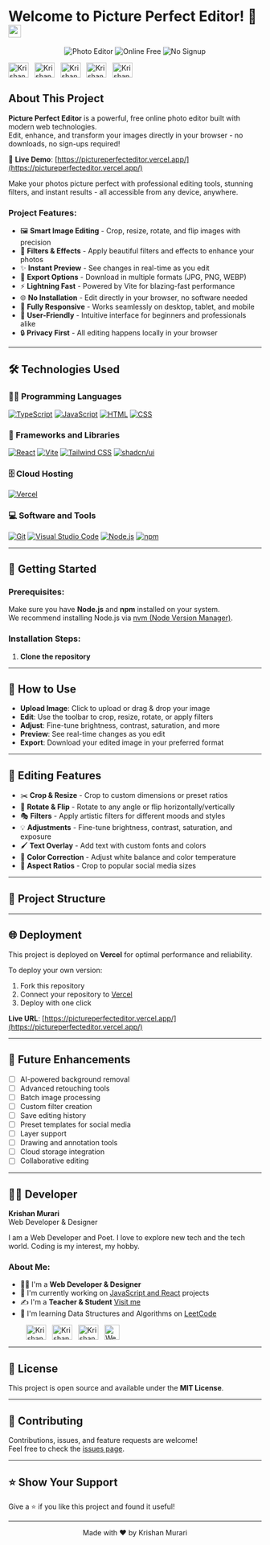 # Welcome to Picture Perfect Editor! 🎨 <a href="https://pictureperfecteditor.vercel.app/"><img src="https://media.giphy.com/media/hvRJCLFzcasrR4ia7z/giphy.gif" width="25px"></a>

<p align="center">
  <img src="https://img.shields.io/badge/Photo-Editor-success?style=for-the-badge" alt="Photo Editor">
  <img src="https://img.shields.io/badge/Online-Free-blue?style=for-the-badge" alt="Online Free">
  <img src="https://img.shields.io/badge/No%20Sign--up-Required-orange?style=for-the-badge" alt="No Signup">
</p>

<a href="https://www.linkedin.com/in/krishan-murari/" target="_blank"><img align="center" src="https://raw.githubusercontent.com/rahuldkjain/github-profile-readme-generator/master/src/images/icons/Social/linked-in-alt.svg" alt="Krishan_murari" height="30" width="40" /></a>
&nbsp;
<a href="https://twitter.com/KrishanMuraari" target="_blank"><img align="center" src="https://raw.githubusercontent.com/rahuldkjain/github-profile-readme-generator/master/src/images/icons/Social/twitter.svg" alt="Krishan_murari" height="30" width="40" /></a>
&nbsp;
<a href="https://www.instagram.com/krishanmurariji/" target="_blank"><img align="center" src="https://raw.githubusercontent.com/rahuldkjain/github-profile-readme-generator/master/src/images/icons/Social/instagram.svg" alt="Krishan_murari" height="30" width="40" /></a>
&nbsp;
<a href="https://www.youtube.com/@Decode-And-discover" target="_blank"><img align="center" src="https://raw.githubusercontent.com/rahuldkjain/github-profile-readme-generator/master/src/images/icons/Social/youtube.svg" alt="Krishan_murari" height="30" width="40" /></a>
&nbsp;
<a href="https://github.com/krishanmurariji" target="_blank"><img align="center" src="https://raw.githubusercontent.com/rahuldkjain/github-profile-readme-generator/master/src/images/icons/Social/github.svg" alt="Krishan_murari" height="30" width="40" /></a>
&nbsp;

## About This Project &nbsp; 

**Picture Perfect Editor** is a powerful, free online photo editor built with modern web technologies.  
Edit, enhance, and transform your images directly in your browser - no downloads, no sign-ups required!

🔗 **Live Demo**: [https://pictureperfecteditor.vercel.app/](https://pictureperfecteditor.vercel.app/)

Make your photos picture perfect with professional editing tools, stunning filters, and instant results - all accessible from any device, anywhere.

### Project Features:

- 🖼️ **Smart Image Editing** - Crop, resize, rotate, and flip images with precision
- 🎨 **Filters & Effects** - Apply beautiful filters and effects to enhance your photos
- ✨ **Instant Preview** - See changes in real-time as you edit
- 💾 **Export Options** - Download in multiple formats (JPG, PNG, WEBP)
- ⚡ **Lightning Fast** - Powered by Vite for blazing-fast performance
- 🌐 **No Installation** - Edit directly in your browser, no software needed
- 📱 **Fully Responsive** - Works seamlessly on desktop, tablet, and mobile
- 🎯 **User-Friendly** - Intuitive interface for beginners and professionals alike
- 🔒 **Privacy First** - All editing happens locally in your browser

---

## 🛠️ Technologies Used

### 👨‍💻 Programming Languages

<p>
    <a href="#"><img alt="TypeScript" src="https://img.shields.io/badge/TypeScript-007ACC.svg?logo=typescript&logoColor=white"></a>
    <a href="#"><img alt="JavaScript" src="https://img.shields.io/badge/JavaScript-F7DF1E.svg?logo=javascript&logoColor=black"></a>
    <a href="#"><img alt="HTML" src="https://img.shields.io/badge/HTML-E34F26.svg?logo=html5&logoColor=white"></a>
    <a href="#"><img alt="CSS" src="https://img.shields.io/badge/CSS-1572B6.svg?logo=css3&logoColor=white"></a>
</p>

### 🧰 Frameworks and Libraries

<p>
    <a href="#"><img alt="React" src="https://img.shields.io/badge/React-20232a.svg?logo=react&logoColor=%2361DAFB"></a>
    <a href="#"><img alt="Vite" src="https://img.shields.io/badge/Vite-646CFF.svg?logo=vite&logoColor=white"></a>
    <a href="#"><img alt="Tailwind CSS" src="https://img.shields.io/badge/Tailwind%20CSS-06B6D4.svg?logo=tailwind-css&logoColor=white"></a>
    <a href="#"><img alt="shadcn/ui" src="https://img.shields.io/badge/shadcn/ui-000000.svg?logo=shadcnui&logoColor=white"></a>
</p>

### 🗄️ Cloud Hosting

<p>
    <a href="#"><img alt="Vercel" src="https://img.shields.io/badge/Vercel-000000.svg?logo=vercel&logoColor=white"></a>
</p>

### 💻 Software and Tools

<p>
    <a href="#"><img alt="Git" src="https://img.shields.io/badge/Git-F05033.svg?logo=git&logoColor=white"></a>
    <a href="#"><img alt="Visual Studio Code" src="https://img.shields.io/badge/Visual%20Studio%20Code-0078d7.svg?logo=visual-studio-code&logoColor=white"></a>
    <a href="#"><img alt="Node.js" src="https://img.shields.io/badge/Node.js-43853D.svg?logo=node.js&logoColor=white"></a>
    <a href="#"><img alt="npm" src="https://img.shields.io/badge/npm-CB3837.svg?logo=npm&logoColor=white"></a>
</p>

---

## 🚀 Getting Started

### Prerequisites:

Make sure you have **Node.js** and **npm** installed on your system.  
We recommend installing Node.js via [nvm (Node Version Manager)](https://github.com/nvm-sh/nvm#installing-and-updating).

### Installation Steps:

1. **Clone the repository**

---

## 🎯 How to Use

- **Upload Image**: Click to upload or drag & drop your image
- **Edit**: Use the toolbar to crop, resize, rotate, or apply filters
- **Adjust**: Fine-tune brightness, contrast, saturation, and more
- **Preview**: See real-time changes as you edit
- **Export**: Download your edited image in your preferred format

---

## 🎨 Editing Features

- ✂️ **Crop & Resize** - Crop to custom dimensions or preset ratios
- 🔄 **Rotate & Flip** - Rotate to any angle or flip horizontally/vertically
- 🎭 **Filters** - Apply artistic filters for different moods and styles
- 💡 **Adjustments** - Fine-tune brightness, contrast, saturation, and exposure
- 🖌️ **Text Overlay** - Add text with custom fonts and colors
- 🌈 **Color Correction** - Adjust white balance and color temperature
- 📐 **Aspect Ratios** - Crop to popular social media sizes

---

## 📁 Project Structure

---

## 🌐 Deployment

This project is deployed on **Vercel** for optimal performance and reliability.

To deploy your own version:

1. Fork this repository
2. Connect your repository to [Vercel](https://vercel.com)
3. Deploy with one click

**Live URL**: [https://pictureperfecteditor.vercel.app/](https://pictureperfecteditor.vercel.app/)

---

## 🔮 Future Enhancements

- [ ] AI-powered background removal
- [ ] Advanced retouching tools
- [ ] Batch image processing
- [ ] Custom filter creation
- [ ] Save editing history
- [ ] Preset templates for social media
- [ ] Layer support
- [ ] Drawing and annotation tools
- [ ] Cloud storage integration
- [ ] Collaborative editing

---

## 👨‍💻 Developer

**Krishan Murari**  
Web Developer & Designer

I am a Web Developer and Poet. I love to explore new tech and the tech world. Coding is my interest, my hobby.

### About Me:

- 👨‍🎓 I'm a **Web Developer & Designer**
- 🔭 I'm currently working on [JavaScript and React](https://github.com/krishanmurariji) projects
- ✍ I'm a **Teacher & Student** [Visit me](https://krishanmurari.live/)
- 🌱 I'm learning Data Structures and Algorithms on [LeetCode](https://leetcode.com/Krishanmurariji/)

&nbsp;&nbsp;&nbsp;&nbsp;&nbsp;&nbsp;&nbsp;&nbsp;
<a href="https://github.com/krishanmurariji" target="_blank"><img align="center" src="https://raw.githubusercontent.com/rahuldkjain/github-profile-readme-generator/master/src/images/icons/Social/github.svg" alt="Krishan_murari" height="30" width="40" /></a>
&nbsp;
<a href="https://www.linkedin.com/in/krishan-murari/" target="_blank"><img align="center" src="https://raw.githubusercontent.com/rahuldkjain/github-profile-readme-generator/master/src/images/icons/Social/linked-in-alt.svg" alt="Krishan_murari" height="30" width="40" /></a>
&nbsp;
<a href="https://leetcode.com/Krishanmurariji/" target="_blank"><img align="center" src="https://raw.githubusercontent.com/rahuldkjain/github-profile-readme-generator/master/src/images/icons/Social/leet-code.svg" alt="Krishan_murari" height="30" width="40" /></a>
&nbsp;
<a href="https://krishanmurari.live/" target="_blank"><img align="center" src="https://img.shields.io/badge/Website-krishanmurari.live-blue" alt="Website" height="30" /></a>

---

## 📝 License

This project is open source and available under the **MIT License**.

---

## 🤝 Contributing

Contributions, issues, and feature requests are welcome!  
Feel free to check the [issues page](https://github.com/krishanmurariji/picture-perfect-editor/issues).

---

## ⭐ Show Your Support

Give a ⭐️ if you like this project and found it useful!

---

<p align="center">Made with ❤️ by Krishan Murari</p>

